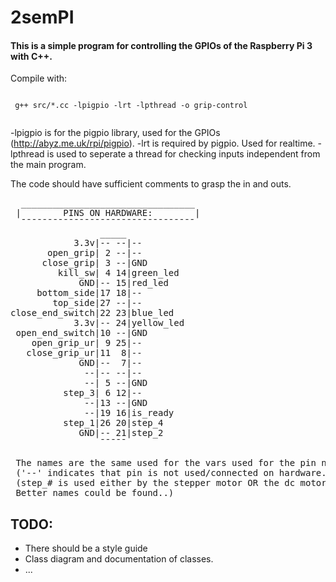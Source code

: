 # 2semPI

 #### This is a simple program for controlling the GPIOs of the Raspberry Pi 3 with C++.
 
 Compile with:
 
 <code>
 g++ src/*.cc -lpigpio -lrt -lpthread -o grip-control
 </code>
 
 -lpigpio is for the pigpio library, used for the GPIOs (http://abyz.me.uk/rpi/pigpio).
 -lrt is required by pigpio. Used for realtime.
 -lpthread is used to seperate a thread for checking inputs independent from the main program.
 
 The code should have sufficient comments to grasp the in and outs.
 
<pre>
  _________________________________
 |        PINS ON HARDWARE:        |
  ¯¯¯¯¯¯¯¯¯¯¯¯¯¯¯¯¯¯¯¯¯¯¯¯¯¯¯¯¯¯¯¯¯
                 _____
            3.3v|-- --|--
       open_grip| 2 --|--
      close_grip| 3 --|GND
         kill_sw| 4 14|green_led
             GND|-- 15|red_led
     bottom_side|17 18|--
        top_side|27 --|--
close_end_switch|22 23|blue_led
            3.3v|-- 24|yellow_led
 open_end_switch|10 --|GND
    open_grip_ur| 9 25|--
   close_grip_ur|11  8|--
             GND|--  7|--
              --|-- --|--
              --| 5 --|GND
          step_3| 6 12|--
              --|13 --|GND
              --|19 16|is_ready
          step_1|26 20|step_4
             GND|-- 21|step_2
                 ¯¯¯¯¯
 
 The names are the same used for the vars used for the pin names in teh code.
 ('--' indicates that pin is not used/connected on hardware.)
 (step_# is used either by the stepper motor OR the dc motor. The dc only uses step_1 and step_2. 
 Better names could be found..)
</pre>
 
 ## TODO:
 
- There should be a style guide
- Class diagram and documentation of classes.
- ...
